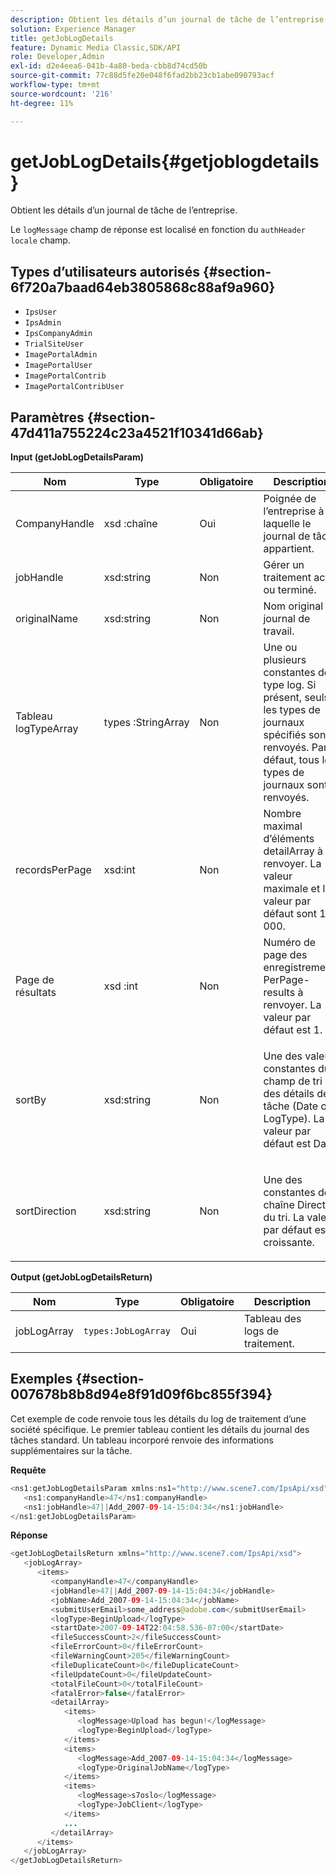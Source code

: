 ```yaml
---
description: Obtient les détails d’un journal de tâche de l’entreprise.
solution: Experience Manager
title: getJobLogDetails
feature: Dynamic Media Classic,SDK/API
role: Developer,Admin
exl-id: d2e4eea6-041b-4a80-beda-cbb8d74cd50b
source-git-commit: 77c88d5fe20e048f6fad2bb23cb1abe090793acf
workflow-type: tm+mt
source-wordcount: '216'
ht-degree: 11%

---
```


# getJobLogDetails{#getjoblogdetails}

Obtient les détails d’un journal de tâche de l’entreprise.

Le `logMessage` champ de réponse est localisé en fonction du `authHeader` `locale` champ.

## Types d’utilisateurs autorisés {#section-6f720a7baad64eb3805868c88af9a960}

* `IpsUser`
* `IpsAdmin`
* `IpsCompanyAdmin`
* `TrialSiteUser`
* `ImagePortalAdmin`
* `ImagePortalUser`
* `ImagePortalContrib`
* `ImagePortalContribUser`

## Paramètres {#section-47d411a755224c23a4521f10341d66ab}

**Input (getJobLogDetailsParam)**

<table id="table_A77122D73F684B3F8F5AFA1C11C189ED"> 
 <thead> 
  <tr> 
   <th colname="col1" class="entry"> Nom </th> 
   <th colname="col2" class="entry"> Type </th> 
   <th colname="col3" class="entry"> Obligatoire </th> 
   <th colname="col4" class="entry"> Description </th> 
  </tr> 
 </thead>
 <tbody> 
  <tr> 
   <td colname="col1"> <span class="codeph"><span class="varname"> CompanyHandle</span> </span> </td> 
   <td colname="col2"> <span class="codeph"> xsd :chaîne</span> </td> 
   <td colname="col3"> Oui </td> 
   <td colname="col4"> Poignée de l’entreprise à laquelle le journal de tâche appartient. </td> 
  </tr> 
  <tr> 
   <td colname="col1"> <span class="codeph"> <span class="varname"> jobHandle </span> </span> </td> 
   <td colname="col2"> <span class="codeph"> xsd:string</span> </td> 
   <td colname="col3"> Non </td> 
   <td colname="col4"> Gérer un traitement actif ou terminé. </td> 
  </tr> 
  <tr> 
   <td colname="col1"> <span class="codeph"> <span class="varname"> originalName</span> </span> </td> 
   <td colname="col2"> <span class="codeph"> xsd:string</span> </td> 
   <td colname="col3"> Non </td> 
   <td colname="col4"> Nom original du journal de travail. </td> 
  </tr> 
  <tr> 
   <td colname="col1"> <span class="codeph"><span class="varname"> Tableau logTypeArray</span> </span> </td> 
   <td colname="col2"> <span class="codeph"> types :StringArray</span> </td> 
   <td colname="col3"> Non </td> 
   <td colname="col4"> Une ou plusieurs constantes de type log. Si présent, seuls les types de journaux spécifiés sont renvoyés. Par défaut, tous les types de journaux sont renvoyés. </td> 
  </tr> 
  <tr> 
   <td colname="col1"> <span class="codeph"> <span class="varname"> recordsPerPage</span> </span> </td> 
   <td colname="col2"> <span class="codeph"> xsd:int</span> </td> 
   <td colname="col3"> Non </td> 
   <td colname="col4">Nombre maximal d’éléments detailArray <span class="codeph"></span> à renvoyer. La valeur maximale et la valeur par défaut sont 1 000. </td> 
  </tr> 
  <tr> 
   <td colname="col1"> <span class="codeph"><span class="varname"> Page</span> de résultats </span> </td> 
   <td colname="col2"> <span class="codeph"> xsd :int</span> </td> 
   <td colname="col3"> Non </td> 
   <td colname="col4">Numéro de page des <span class="codeph"> enregistrements PerPage-results</span> à renvoyer. La valeur par défaut est 1. </td> 
  </tr> 
  <tr> 
   <td colname="col1"> <span class="codeph"> <span class="varname"> sortBy</span> </span> </td> 
   <td colname="col2"> <span class="codeph"> xsd:string</span> </td> 
   <td colname="col3"> Non </td> 
   <td colname="col4"> <p>Une des valeurs constantes du champ de tri des détails de la tâche (Date ou LogType). La valeur par défaut est Date. </p> </td> 
  </tr> 
  <tr> 
   <td colname="col1"> <span class="codeph"> <span class="varname"> sortDirection </span> </span> </td> 
   <td colname="col2"> <span class="codeph"> xsd:string</span> </td> 
   <td colname="col3"> Non </td> 
   <td colname="col4"> <p>Une des constantes de chaîne Direction du tri. La valeur par défaut est croissante. </p> </td> 
  </tr> 
 </tbody> 
</table>

**Output (getJobLogDetailsReturn)**

| Nom | Type | Obligatoire | Description |
|---|---|---|---|
| jobLogArray | `types:JobLogArray` | Oui | Tableau des logs de traitement. |

## Exemples {#section-007678b8b8d94e8f91d09f6bc855f394}

Cet exemple de code renvoie tous les détails du log de traitement d’une société spécifique. Le premier tableau contient les détails du journal des tâches standard. Un tableau incorporé renvoie des informations supplémentaires sur la tâche.

**Requête**

```java
<ns1:getJobLogDetailsParam xmlns:ns1="http://www.scene7.com/IpsApi/xsd">
   <ns1:companyHandle>47</ns1:companyHandle>
   <ns1:jobHandle>47||Add_2007-09-14-15:04:34</ns1:jobHandle>
</ns1:getJobLogDetailsParam>
```

**Réponse**

```java
<getJobLogDetailsReturn xmlns="http://www.scene7.com/IpsApi/xsd">
   <jobLogArray>
      <items>
         <companyHandle>47</companyHandle>
         <jobHandle>47||Add_2007-09-14-15:04:34</jobHandle>
         <jobName>Add_2007-09-14-15:04:34</jobName>
         <submitUserEmail>some_address@adobe.com</submitUserEmail>
         <logType>BeginUpload</logType>
         <startDate>2007-09-14T22:04:58.536-07:00</startDate>
         <fileSuccessCount>2</fileSuccessCount>
         <fileErrorCount>0</fileErrorCount>
         <fileWarningCount>205</fileWarningCount>
         <fileDuplicateCount>0</fileDuplicateCount>
         <fileUpdateCount>0</fileUpdateCount>
         <totalFileCount>0</totalFileCount>
         <fatalError>false</fatalError>
         <detailArray>
            <items>
               <logMessage>Upload has begun!</logMessage>
               <logType>BeginUpload</logType>
            </items>
            <items>
               <logMessage>Add_2007-09-14-15:04:34</logMessage>
               <logType>OriginalJobName</logType>
            </items>
            <items>
               <logMessage>s7oslo</logMessage>
               <logType>JobClient</logType>
            </items>
            ...
         </detailArray>
      </items>
   </jobLogArray>
</getJobLogDetailsReturn>
```
